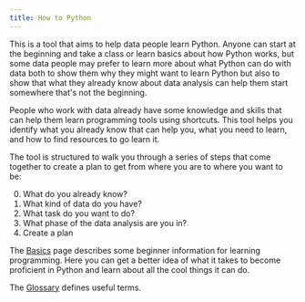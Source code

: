 ```yaml
---
title: How to Python
---
```

This is a tool that aims to help data people learn Python. Anyone can start at the beginning and take a class or learn basics about how Python works, but some data people may prefer to learn more about what Python can do with data both to show them why they might want to learn Python but also to show that what they already know about data analysis can help them start somewhere that's not the beginning.

People who work with data already have some knowledge and skills that can help them learn programming tools using shortcuts. This tool helps you identify what you already know that can help you, what you need to learn, and how to find resources to go learn it.

The tool is structured to walk you through a series of steps that come together to create a plan to get from where you are to where you want to be:

0. What do you already know?
1. What kind of data do you have?
2. What task do you want to do?
3. What phase of the data analysis are you in?
4. Create a plan

The [Basics](/basics) page describes some beginner information for learning programming. Here you can get a better idea of what it takes to become proficient in Python and learn about all the cool things it can do.

The [Glossary](/glossary) defines useful terms.
